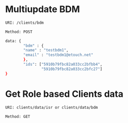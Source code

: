 # Multiupdate BDM
```sh
URI: /clients/bdm

Method: POST

data: {
        "bdm" : {
        "name" : "testbdm1",
        "email" : "testbdm1@etouch.net"
        },
        "ids": ["5910b79fbc82a033cc2bfbb4",
                "5910b79fbc82a033cc2bfc27"]
}
```
# Get Role based Clients data
```sh
URI: clients/data/isr or clients/data/bdm

Method: GET
```